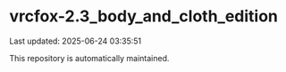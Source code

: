 # vrcfox-2.3_body_and_cloth_edition

Last updated: 2025-06-24 03:35:51

This repository is automatically maintained.
